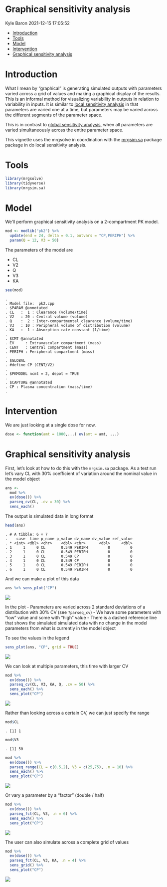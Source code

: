 Graphical sensitivity analysis
================
Kyle Baron
2021-12-15 17:05:52

-   [Introduction](#introduction)
-   [Tools](#tools)
-   [Model](#model)
-   [Intervention](#intervention)
-   [Graphical sensitivity analysis](#graphical-sensitivity-analysis)

# Introduction

What I mean by “graphical” is generating simulated outputs with
parameters varied across a grid of values and making a graphical display
of the results. This is an informal method for visualizing variability
in outputs in relation to variability in inputs. It is similar to [local
sensitivity analysis](local-sa.md) in that parameters are varied one at
a time, but parameters may be varied across the different segments of
the parameter space.

This is in contrast to [global sensitivity
analysis](global-sensobol.md), when all parameters are varied
simultaneously across the entire parameter space.

This vignette uses the mrgsolve in coordination with the
[mrgsim.sa](https://cran.r-project.org/package=mrgsim.sa) package
package in do local sensitivity analysis.

# Tools

``` r
library(mrgsolve)
library(tidyverse)
library(mrgsim.sa)
```

# Model

We’ll perform graphical sensitivity analysis on a 2-compartment PK
model.

``` r
mod <- modlib("pk2") %>%
  update(end = 24, delta = 0.1, outvars = "CP,PERIPH") %>% 
  param(Q = 12, V3 = 50)
```

The parameters of the model are

-   CL
-   V2
-   Q
-   V3
-   KA

``` r
see(mod)
```

    . 
    . Model file:  pk2.cpp 
    . $PARAM @annotated
    . CL   :  1 : Clearance (volume/time)
    . V2   : 20 : Central volume (volume)
    . Q    :  2 : Inter-compartmental clearance (volume/time)
    . V3   : 10 : Peripheral volume of distribution (volume)
    . KA   :  1 : Absorption rate constant (1/time)
    . 
    . $CMT @annotated
    . EV     : Extravascular compartment (mass)
    . CENT   : Central compartment (mass)
    . PERIPH : Peripheral compartment (mass) 
    . 
    . $GLOBAL
    . #define CP (CENT/V2)
    . 
    . $PKMODEL ncmt = 2, depot = TRUE
    . 
    . $CAPTURE @annotated
    . CP : Plasma concentration (mass/time)
    . 

# Intervention

We are just looking at a single dose for now.

``` r
dose <- function(amt = 1000,...) ev(amt = amt, ...)
```

# Graphical sensitivity analysis

First, let’s look at how to do this with the `mrgsim.sa` package. As a
test run let’s vary CL with 30% coefficient of variation around the
nominal value in the model object

``` r
ans <- 
  mod %>% 
  ev(dose()) %>% 
  parseq_cv(CL, .cv = 30) %>%
  sens_each() 
```

The output is simulated data in long format

``` r
head(ans)
```

    . # A tibble: 6 × 7
    .    case  time p_name p_value dv_name dv_value ref_value
    . * <int> <dbl> <chr>    <dbl> <chr>      <dbl>     <dbl>
    . 1     1     0 CL       0.549 PERIPH         0         0
    . 2     1     0 CL       0.549 PERIPH         0         0
    . 3     1     0 CL       0.549 CP             0         0
    . 4     1     0 CL       0.549 CP             0         0
    . 5     1     0 CL       0.549 PERIPH         0         0
    . 6     1     0 CL       0.549 PERIPH         0         0

And we can make a plot of this data

``` r
ans %>% sens_plot("CP")
```

![](img/graphical-saunnamed-chunk-7-1.png)<!-- -->

In the plot - Parameters are varied across 2 standard deviations of a
distribution with 30% CV (see `?parseq_cv`) - We have some parameters
with “low” value and some with “high” value - There is a dashed
reference line that shows the simulated simulated data with no change in
the model parameters from what is currently in the model object

To see the values in the legend

``` r
sens_plot(ans, "CP", grid = TRUE)
```

![](img/graphical-saunnamed-chunk-8-1.png)<!-- -->

We can look at multiple parameters, this time with larger CV

``` r
mod %>% 
  ev(dose()) %>% 
  parseq_cv(CL, V3, KA, Q, .cv = 50) %>%
  sens_each() %>%
  sens_plot("CP")
```

![](img/graphical-saunnamed-chunk-9-1.png)<!-- -->

Rather than looking across a certain CV, we can just specify the range

``` r
mod$CL
```

    . [1] 1

``` r
mod$V3
```

    . [1] 50

``` r
mod %>% 
  ev(dose()) %>% 
  parseq_range(CL = c(0.5,2), V3 = c(25,75), .n = 10) %>%
  sens_each() %>%
  sens_plot("CP")
```

![](img/graphical-saunnamed-chunk-10-1.png)<!-- -->

Or vary a parameter by a “factor” (double / half)

``` r
mod %>% 
  ev(dose()) %>% 
  parseq_fct(CL, V3, .n = 6) %>%
  sens_each() %>%
  sens_plot("CP")
```

![](img/graphical-saunnamed-chunk-11-1.png)<!-- -->

The user can also simulate across a complete grid of values

``` r
mod %>% 
  ev(dose()) %>% 
  parseq_fct(CL, V3, KA, .n = 4) %>%
  sens_grid() %>%
  sens_plot("CP")
```

![](img/graphical-saunnamed-chunk-12-1.png)<!-- -->
